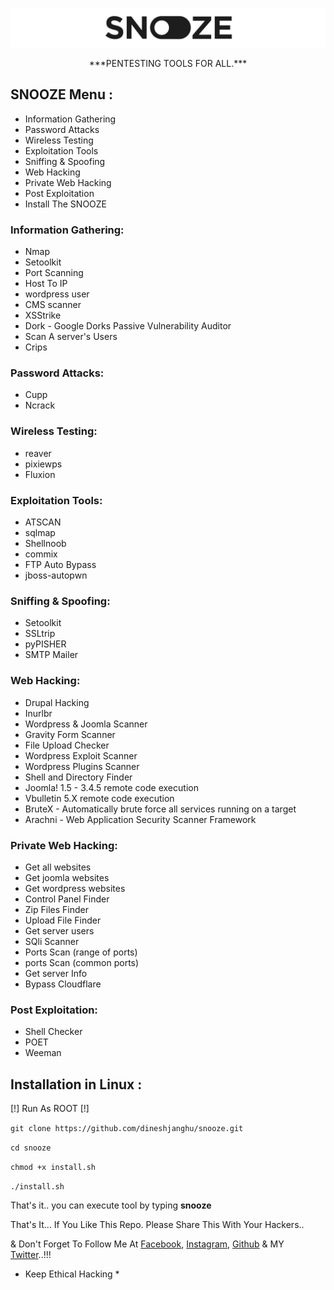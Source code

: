 <p align="center"><img src="https://github.com/dineshjanghu/snooze/blob/master/logo.png" /></p>

<p align="center">***PENTESTING TOOLS FOR ALL.***</p>

## SNOOZE Menu :

- Information Gathering
- Password Attacks
- Wireless Testing
- Exploitation Tools
- Sniffing & Spoofing
- Web Hacking
- Private Web Hacking
- Post Exploitation
- Install The SNOOZE

### Information Gathering:

- Nmap
- Setoolkit
- Port Scanning
- Host To IP
- wordpress user
- CMS scanner
- XSStrike
- Dork - Google Dorks Passive Vulnerability Auditor
- Scan A server's Users
- Crips

### Password Attacks:

- Cupp
- Ncrack

### Wireless Testing:

- reaver
- pixiewps
- Fluxion

### Exploitation Tools:

- ATSCAN
- sqlmap
- Shellnoob
- commix
- FTP Auto Bypass
- jboss-autopwn

### Sniffing & Spoofing:

- Setoolkit
- SSLtrip
- pyPISHER
- SMTP Mailer

### Web Hacking:

- Drupal Hacking
- Inurlbr
- Wordpress & Joomla Scanner
- Gravity Form Scanner
- File Upload Checker
- Wordpress Exploit Scanner
- Wordpress Plugins Scanner
- Shell and Directory Finder
- Joomla! 1.5 - 3.4.5 remote code execution
- Vbulletin 5.X remote code execution
- BruteX - Automatically brute force all services running on a target
- Arachni - Web Application Security Scanner Framework

### Private Web Hacking:

- Get all websites
- Get joomla websites
- Get wordpress websites
- Control Panel Finder
- Zip Files Finder
- Upload File Finder
- Get server users
- SQli Scanner
- Ports Scan (range of ports)
- ports Scan (common ports)
- Get server Info
- Bypass Cloudflare

### Post Exploitation:

- Shell Checker
- POET
- Weeman

## Installation in Linux :

[!] Run As ROOT [!]

```git clone https://github.com/dineshjanghu/snooze.git```

```cd snooze```

```chmod +x install.sh```

```./install.sh```

That's it.. you can execute tool by typing **snooze**


That's It... If You Like This Repo. Please Share This With Your Hackers..

& Don't Forget To Follow Me At [Facebook](https://www.facebook.com/dinesh.janghu2/), [Instagram](https://www.instagram.com/dinesh.janghu/), [Github](https://github.com/dineshjanghu) & MY [Twitter](https://twitter.com/DineshJanghu22)..!!!

* Keep Ethical Hacking *

